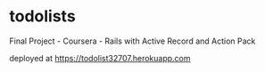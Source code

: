 # todolists
Final Project - Coursera - Rails with Active Record and Action Pack

deployed at https://todolist32707.herokuapp.com

